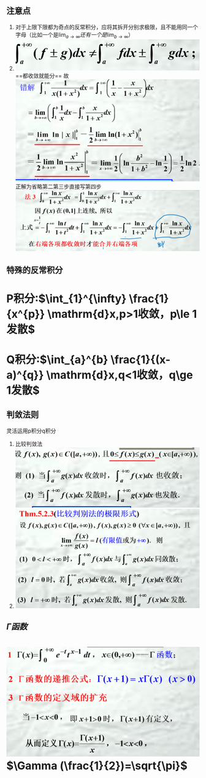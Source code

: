 ## 注意点
1. 对于上限下限都为奇点的反常积分，应将其拆开分别求极限，且不能用同一个字母（比如一个是$\lim_{a \to \infty}还有一个是\lim_{b \to \infty}$）
2. ![](images/2022-12-13-09-18-17.png)==都收敛就能分==
   故![](images/2022-12-13-09-22-08.png)正解为省略第二第三步直接写第四步
   ![](images/2022-12-16-11-36-38.png)
## 特殊的反常积分
P积分:$\int_{1}^{\infty} \frac{1}{x^{p}} \mathrm{d}x,p>1收敛，p\le 1发散$
=
Q积分:$\int_{a}^{b} \frac{1}{(x-a)^{q}} \mathrm{d}x,q<1收敛，q\ge 1发散$
=

## 判敛法则
灵活运用p积分q积分
1. 比较判敛法![](images/2022-12-13-09-28-26.png)
2. ![](images/2022-12-13-09-28-46.png)

## $\Gamma 函数$
![](images/2022-12-13-09-30-27.png)
$\Gamma (\frac{1}{2})=\sqrt{\pi}$
=